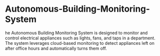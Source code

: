 # Autonomous-Building-Monitoring-System
he Autonomous Building Monitoring System is designed to monitor and control electrical appliances such as lights, fans, and taps in a department. The system leverages cloud-based monitoring to detect appliances left on after office hours and automatically turns them off.

